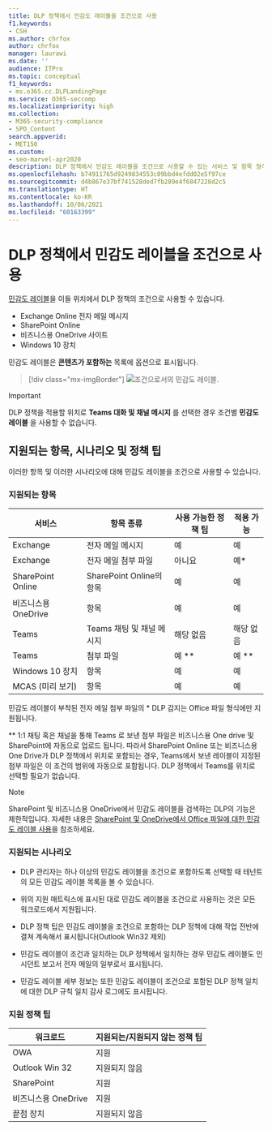```yaml
---
title: DLP 정책에서 민감도 레이블을 조건으로 사용
f1.keywords:
- CSH
ms.author: chrfox
author: chrfox
manager: laurawi
ms.date: ''
audience: ITPro
ms.topic: conceptual
f1_keywords:
- ms.o365.cc.DLPLandingPage
ms.service: O365-seccomp
ms.localizationpriority: high
ms.collection:
- M365-security-compliance
- SPO_Content
search.appverid:
- MET150
ms.custom:
- seo-marvel-apr2020
description: DLP 정책에서 민감도 레이블을 조건으로 사용할 수 있는 서비스 및 항목 형식에 대해 배워봅니다.
ms.openlocfilehash: b74911765d9249834553c09bbd4efdd02e5f97ce
ms.sourcegitcommit: d4b867e37bf741528ded7fb289e4f6847228d2c5
ms.translationtype: HT
ms.contentlocale: ko-KR
ms.lasthandoff: 10/06/2021
ms.locfileid: "60163399"
---
```

# <a name="use-sensitivity-labels-as-conditions-in-dlp-policies"></a>DLP 정책에서 민감도 레이블을 조건으로 사용

[민감도 레이블](sensitivity-labels.md)을 이들 위치에서 DLP 정책의 조건으로 사용할 수 있습니다.

- Exchange Online 전자 메일 메시지
- SharePoint Online
- 비즈니스용 OneDrive 사이트
- Windows 10 장치

민감도 레이블은 **콘텐츠가 포함하는** 목록에 옵션으로 표시됩니다.

> [!div class="mx-imgBorder"]
> ![조건으로서의 민감도 레이블.](../media/dlp-sensitivity-label-as-a-condition.png)

> [!IMPORTANT]
> DLP 정책을 적용할 위치로 **Teams 대화 및 채널 메시지** 를 선택한 경우 조건별 **민감도 레이블** 을 사용할 수 없습니다.


## <a name="supported-items-scenarios-and-policy-tips"></a>지원되는 항목, 시나리오 및 정책 팁

이러한 항목 및 이러한 시나리오에 대해 민감도 레이블을 조건으로 사용할 수 있습니다.

### <a name="supported-items"></a>지원되는 항목

|서비스  |항목 종류  |사용 가능한 정책 팁  |적용 가능  |
|---------|---------|---------|---------|
|Exchange    |전자 메일 메시지         |예         |예         |
|Exchange    |전자 메일 첨부 파일         |아니요         |예*         |
|SharePoint Online     |SharePoint Online의 항목         |예         |예         |
|비즈니스용 OneDrive     |항목         |예         |예         |
|Teams     |Teams 채팅 및 채널 메시지         |해당 없음         |해당 없음         |
|Teams     |첨부 파일         |예 **         |예 **         |
|Windows 10 장치     |항목         |예         |예         |
|MCAS (미리 보기) |항목         |예         |예         |

민감도 레이블이 부착된 전자 메일 첨부 파일의 \* DLP 감지는 Office 파일 형식에만 지원됩니다.

\** 1:1 채팅 혹은 채널을 통해 Teams 로 보낸 첨부 파일은 비즈니스용 One drive 및 SharePoint에 자동으로 업로드 됩니다. 따라서 SharePoint Online 또는 비즈니스용 One Drive가 DLP 정책에서 위치로 포함되는 경우, Teams에서 보낸 레이블이 지정된 첨부 파일은 이 조건의 범위에 자동으로 포함됩니다. DLP 정책에서 Teams를 위치로 선택할 필요가 없습니다.

> [!NOTE]
> SharePoint 및 비즈니스용 OneDrive에서 민감도 레이블을 검색하는 DLP의 기능은 제한적입니다. 자세한 내용은 [SharePoint 및 OneDrive에서 Office 파일에 대한 민감도 레이블 사용](sensitivity-labels-sharepoint-onedrive-files.md#limitations)을 참조하세요.

### <a name="supported-scenarios"></a>지원되는 시나리오

- DLP 관리자는 하나 이상의 민감도 레이블을 조건으로 포함하도록 선택할 때 테넌트의 모든 민감도 레이블 목록을 볼 수 있습니다.

- 위의 지원 매트릭스에 표시된 대로 민감도 레이블을 조건으로 사용하는 것은 모든 워크로드에서 지원됩니다.

- DLP 정책 팁은 민감도 레이블을 조건으로 포함하는 DLP 정책에 대해 작업 전반에 결쳐 계속해서 표시됩니다(Outlook Win32 제외)

- 민감도 레이블이 조건과 일치하는 DLP 정책에서 일치하는 경우 민감도 레이블도 인시던트 보고서 전자 메일의 일부로서 표시됩니다.

- 민감도 레이블 세부 정보는 또한 민감도 레이블이 조건으로 포함된 DLP 정책 일치에 대한 DLP 규칙 일치 감사 로그에도 표시됩니다.


### <a name="support-policy-tips"></a>지원 정책 팁


|워크로드  |지원되는/지원되지 않는 정책 팁  |
|---------|---------|
|OWA |    지원     |
|Outlook Win 32    |  지원되지 않음       |
|SharePoint   |   지원      |
|비즈니스용 OneDrive    |    지원     |
|끝점 장치   |  지원되지 않음       |
